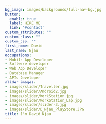 ```yaml
---
bg_image: images/backgrounds/full-nav-bg.jpg
button:
  enable: true
  label: HIRE ME
  link: '#contact'
custom_attributes: ""
custom_class: ""
custom_css: ""
first_name: David
last_name: Njau
occupations:
- Mobile App Developer
- Software developer
- Web App Developer
- Database Manager
- APIs Developer
slider_images:
- images/slider/Traveller.jpg
- images/slider/Android2.jpg
- images/slider/WorkStation.jpg
- images/slider/WorkStation_Lap.jpg
- images/slider/slider-3.jpg
- images/slider/D_Njau_PlayStore.JPG
title: I'm David Njau
---
```


